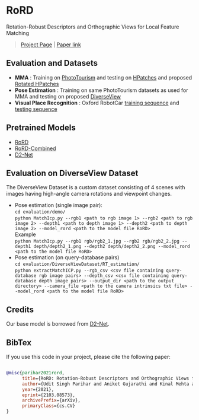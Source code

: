 # RoRD
Rotation-Robust Descriptors and Orthographic Views for Local Feature Matching

> [Project Page](https://uditsinghparihar.github.io/RoRD/) | [Paper link](https://arxiv.org/abs/2103.08573)

## Evaluation and Datasets
<!-- - [PhotoTourism](https://www.cs.ubc.ca/~kmyi/imw2020/data.html): For MMA evaluation.  
- Oxford RobotCar: For [training](https://robotcar-dataset.robots.ox.ac.uk/datasets/2014-07-14-14-49-50/) and [testing](https://robotcar-dataset.robots.ox.ac.uk/datasets/2014-06-26-09-24-58/) for visual place recognition task.  
- [Hpatches](https://github.com/hpatches/hpatches-dataset): MMA evaluation
- [Rotated Hpatches](add_link): MMA evaluation
- [DiverseView](add_link): R/t evaluation on high viewpoint changes -->

- **MMA** : Training on [PhotoTourism](https://www.cs.ubc.ca/~kmyi/imw2020/data.html) and testing on [HPatches](https://github.com/hpatches/hpatches-dataset) and proposed [Rotated HPatches](add_link)
- **Pose Estimation** : Training on same PhotoTourism datasets as used for MMA and testing on proposed [DiverseView](add_link)
- **Visual Place Recognition** : Oxford RobotCar [training sequence](https://robotcar-dataset.robots.ox.ac.uk/datasets/2014-07-14-14-49-50/) and [testing sequence](https://robotcar-dataset.robots.ox.ac.uk/datasets/2014-06-26-09-24-58/)


## Pretrained Models
- [RoRD](add_link)
- [RoRD-Combined](add_link)
- [D2-Net](https://dsmn.ml/files/d2-net/d2_tf.pth)

## Evaluation on DiverseView Dataset  
The DiverseView Dataset is a custom dataset consisting of 4 scenes with images having high-angle camera rotations and viewpoint changes.
- Pose estimation (single image pair):  
`cd evaluation/demo/`  
`python MatchIcp.py --rgb1 <path to rgb image 1> --rgb2 <path to rgb image 2> --depth1 <path to depth image 1> --depth2 <path to depth image 2> --model_rord <path to the model file RoRD>`  
Example   
`python MatchIcp.py --rgb1 rgb/rgb2_1.jpg --rgb2 rgb/rgb2_2.jpg --depth1 depth/depth2_1.png --depth2 depth/depth2_2.png --model_rord <path to the model file RoRD>`
- Pose estimation (on query-database pairs)  
`cd evaluation/DiverseViewDataset/RT_estimation/`  
`python extractMatchICP.py --rgb_csv <csv file containing query-database rgb image pairs> --depth_csv <csv file containing query-database depth image pairs> --output_dir <path to the output directory> --camera_file <path to the camera intrinsics txt file> --model_rord <path to the model file RoRD>`

## Credits
Our base model is borrowed from [D2-Net](https://github.com/mihaidusmanu/d2-net).  

## BibTex
If you use this code in your project, please cite the following paper:

```bibtex

@misc{parihar2021rord,
      title={RoRD: Rotation-Robust Descriptors and Orthographic Views for Local Feature Matching}, 
      author={Udit Singh Parihar and Aniket Gujarathi and Kinal Mehta and Satyajit Tourani and Sourav Garg and Michael Milford and K. Madhava Krishna},
      year={2021},
      eprint={2103.08573},
      archivePrefix={arXiv},
      primaryClass={cs.CV}
}
```

<!-- ```
@InProceedings{Dusmanu2019CVPR,
    author = {Dusmanu, Mihai and Rocco, Ignacio and Pajdla, Tomas and Pollefeys, Marc and Sivic, Josef and Torii, Akihiko and Sattler, Torsten},
    title = {{D2-Net: A Trainable CNN for Joint Detection and Description of Local Features}},
    booktitle = {Proceedings of the 2019 IEEE/CVF Conference on Computer Vision and Pattern Recognition},
    year = {2019},
}
``` -->
